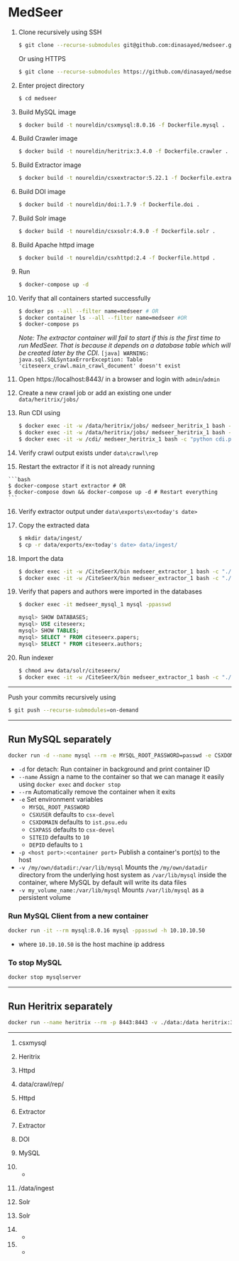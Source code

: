 # MedSeer

1. Clone recursively using SSH

   ```bash
   $ git clone --recurse-submodules git@github.com:dinasayed/medseer.git
   ```

   Or using HTTPS

   ```bash
   $ git clone --recurse-submodules https://github.com/dinasayed/medseer.git
   ```

2. Enter project directory

   ```bash
   $ cd medseer
   ```

3. Build MySQL image

   ```bash
   $ docker build -t noureldin/csxmysql:8.0.16 -f Dockerfile.mysql .
   ```

4. Build Crawler image

   ```bash
   $ docker build -t noureldin/heritrix:3.4.0 -f Dockerfile.crawler .
   ```

5. Build Extractor image

   ```bash
   $ docker build -t noureldin/csxextractor:5.22.1 -f Dockerfile.extractor .
   ```

6. Build DOI image

   ```bash
   $ docker build -t noureldin/doi:1.7.9 -f Dockerfile.doi .
   ```

7. Build Solr image

   ```bash
   $ docker build -t noureldin/csxsolr:4.9.0 -f Dockerfile.solr .
   ```

8. Build Apache httpd image

   ```bash
   $ docker build -t noureldin/csxhttpd:2.4 -f Dockerfile.httpd .
   ```
   
9. Run

   ```bash
   $ docker-compose up -d
   ```
   
10. Verify that all containers started successfully

    ```bash
    $ docker ps --all --filter name=medseer # OR
    $ docker container ls --all --filter name=medseer #OR
    $ docker-compose ps
    ```
    
    *Note: The extractor container will fail to start if this is the first time to run MedSeer. That is because it depends on a database table which will be created later by the CDI.*
      `[java] WARNING: java.sql.SQLSyntaxErrorException: Table 'citeseerx_crawl.main_crawl_document' doesn't exist`
   
11. Open https://localhost:8443/ in a browser and login with `admin`/`admin`

12. Create a new crawl job or add an existing one under `data/heritrix/jobs/`

13. Run CDI using

    ```bash
    $ docker exec -it -w /data/heritrix/jobs/ medseer_heritrix_1 bash -c "rm latest" # Delete latest link if already exists
    $ docker exec -it -w /data/heritrix/jobs/ medseer_heritrix_1 bash -c "ln -s <job_name> latest"
    $ docker exec -it -w /cdi/ medseer_heritrix_1 bash -c "python cdi.py"
    ```

14. Verify crawl output exists under `data\crawl\rep`

15.  Restart the extractor if it is not already running

    ```bash
    $ docker-compose start extractor # OR
    $ docker-compose down && docker-compose up -d # Restart everything
    ```

16. Verify extractor output under `data\exports\ex<today's date>`

17. Copy the extracted data

    ```bash
    $ mkdir data/ingest/  
    $ cp -r data/exports/ex<today's date> data/ingest/
    ```

18. Import the data

    ```bash
    $ docker exec -it -w /CiteSeerX/bin medseer_extractor_1 bash -c "./createXML.pl /data/ingest/ex<today's date>"
    $ docker exec -it -w /CiteSeerX/bin medseer_extractor_1 bash -c "./batchImport /data/ingest/ex<today's date>"
    ```

19. Verify that papers and authors were imported in the databases

    ```bash
    $ docker exec -it medseer_mysql_1 mysql -ppasswd 
    ```

    ```sql
    mysql> SHOW DATABASES;
    mysql> USE citeseerx;
    mysql> SHOW TABLES;
    mysql> SELECT * FROM citeseerx.papers;
    mysql> SELECT * FROM citeseerx.authors;
    ```

20. Run indexer

    ```bash
    $ chmod a+w data/solr/citeseerx/
    $ docker exec -it -w /CiteSeerX/bin medseer_extractor_1 bash -c "./updateIndex"
    ```

---

Push your commits recursively using

```bash
$ git push --recurse-submodules=on-demand
```

---

## Run MySQL separately

```bash
docker run -d --name mysql --rm -e MYSQL_ROOT_PASSWORD=passwd -e CSXDOMAIN=% -p 3306:3306 csxmysql:8.0.16 --default-authentication-plugin=mysql_native_password
```

- `-d` for detach: Run container in background and print container ID
- `--name` Assign a name to the container so that we can manage it easily using `docker exec` and `docker stop`
- `--rm` Automatically remove the container when it exits
- `-e` Set environment variables
  - `MYSQL_ROOT_PASSWORD`
  - `CSXUSER` defaults to `csx-devel`
  - `CSXDOMAIN` defaults to `ist.psu.edu`
  - `CSXPASS` defaults to `csx-devel`
  - `SITEID` defaults to `10`
  - `DEPID` defaults to `1`
- `-p <host port>:<container port>` Publish a container's port(s) to the host
- `-v /my/own/datadir:/var/lib/mysql`  Mounts the `/my/own/datadir` directory from the underlying host system as `/var/lib/mysql` inside the container, where MySQL by default will write its data files
- `-v my_volume_name:/var/lib/mysql`  Mounts `/var/lib/mysql`  as a persistent volume

### Run MySQL Client from a new container

```bash
docker run -it --rm mysql:8.0.16 mysql -ppasswd -h 10.10.10.50
```

- where `10.10.10.50` is the host machine ip address

### To stop MySQL

```bash
docker stop mysqlserver
```

---

## Run Heritrix separately

```bash
docker run --name heritrix --rm -p 8443:8443 -v ./data:/data heritrix:3.4.0
```

---

1. csxmysql

2. Heritrix

3. Httpd

4. data/crawl/rep/

5. Httpd

6. Extractor

7. Extractor

8. DOI

9. MySQL

10. -

11. /data/ingest

12. Solr

13. Solr

14. -

15. -

    